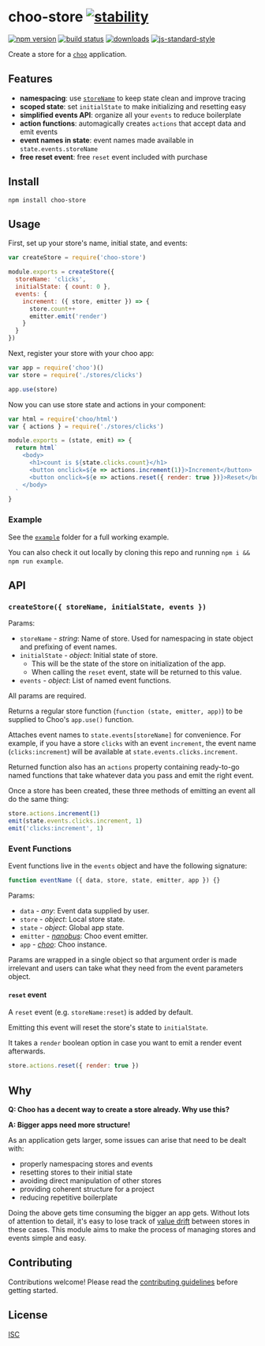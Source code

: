 # choo-store [![stability][0]][1]

[![npm version][2]][3] [![build status][4]][5]
[![downloads][8]][9] [![js-standard-style][10]][11]

Create a store for a [`choo`](https://github.com/choojs/choo) application.

[0]: https://img.shields.io/badge/stability-experimental-orange.svg?style=flat-square
[1]: https://nodejs.org/api/documentation.html#documentation_stability_index
[2]: https://img.shields.io/npm/v/choo-store.svg?style=flat-square
[3]: https://npmjs.org/package/choo-store
[4]: https://img.shields.io/travis/ungoldman/choo-store/master.svg?style=flat-square
[5]: https://travis-ci.org/ungoldman/choo-store
[8]: http://img.shields.io/npm/dm/choo-store.svg?style=flat-square
[9]: https://npmjs.org/package/choo-store
[10]: https://img.shields.io/badge/code%20style-standard-brightgreen.svg?style=flat-square
[11]: https://github.com/feross/standard

## Features

- **namespacing**: use [`storeName`](https://github.com/choojs/choo#appusecallbackstate-emitter-app) to keep state clean and improve tracing
- **scoped state**: set `initialState` to make initializing and resetting easy
- **simplified events API**: organize all your `events` to reduce boilerplate
- **action functions**: automagically creates `actions` that accept data and emit events
- **event names in state**: event names made available in `state.events.storeName`
- **free reset event**: free `reset` event included with purchase

## Install

```
npm install choo-store
```

## Usage

First, set up your store's name, initial state, and events:

```js
var createStore = require('choo-store')

module.exports = createStore({
  storeName: 'clicks',
  initialState: { count: 0 },
  events: {
    increment: ({ store, emitter }) => {
      store.count++
      emitter.emit('render')
    }
  }
})
```

Next, register your store with your choo app:

```js
var app = require('choo')()
var store = require('./stores/clicks')

app.use(store)
```

Now you can use store state and actions in your component:

```js
var html = require('choo/html')
var { actions } = require('./stores/clicks')

module.exports = (state, emit) => {
  return html`
    <body>
      <h1>count is ${state.clicks.count}</h1>
      <button onclick=${e => actions.increment(1)}>Increment</button>
      <button onclick=${e => actions.reset({ render: true })}>Reset</button>
    </body>
  `
}
```

### Example

See the [`example`](./example) folder for a full working example.

You can also check it out locally by cloning this repo and running `npm i && npm run example`.

## API

### `createStore({ storeName, initialState, events })`

Params:

- `storeName` - *string*: Name of store. Used for namespacing in state object and prefixing of event names.
- `initialState` - *object*: Initial state of store.
  - This will be the state of the store on initialization of the app.
  - When calling the `reset` event, state will be returned to this value.
- `events` - *object*: List of named event functions.

All params are required.

Returns a regular store function (`function (state, emitter, app)`) to be supplied to Choo's `app.use()` function.

Attaches event names to `state.events[storeName]` for convenience. For example, if you have a store `clicks` with an event `increment`, the event name (`clicks:increment`) will be available at `state.events.clicks.increment`.

Returned function also has an `actions` property containing ready-to-go named functions that take whatever data you pass and emit the right event.

Once a store has been created, these three methods of emitting an event all do the same thing:

```js
store.actions.increment(1)
emit(state.events.clicks.increment, 1)
emit('clicks:increment', 1)
```

### Event Functions

Event functions live in the `events` object and have the following signature:

```js
function eventName ({ data, store, state, emitter, app }) {}
```

Params:

- `data` - *any*: Event data supplied by user.
- `store` - *object*: Local store state.
- `state` - *object*: Global app state.
- `emitter` - *[nanobus](https://github.com/choojs/nanobus)*: Choo event emitter.
- `app` - *[choo](https://github.com/choojs/choo)*: Choo instance.

Params are wrapped in a single object so that argument order is made irrelevant and users can take what they need from the event parameters object.

#### `reset` event

A `reset` event (e.g. `storeName:reset`) is added by default.

Emitting this event will reset the store's state to `initialState`.

It takes a `render` boolean option in case you want to emit a render event afterwards.

```js
store.actions.reset({ render: true })
```

## Why

**Q: Choo has a decent way to create a store already. Why use this?**

**A: Bigger apps need more structure!**

As an application gets larger, some issues can arise that need to be dealt with:

- properly namespacing stores and events
- resetting stores to their initial state
- avoiding direct manipulation of other stores
- providing coherent structure for a project
- reducing repetitive boilerplate

Doing the above gets time consuming the bigger an app gets. Without lots of attention to detail, it's easy to lose track of [value drift](https://universalpaperclips.gamepedia.com/Value_Drift) between stores in these cases. This module aims to make the process of managing stores and events simple and easy.

## Contributing

Contributions welcome! Please read the [contributing guidelines](CONTRIBUTING.md) before getting started.

## License

[ISC](LICENSE.md)
